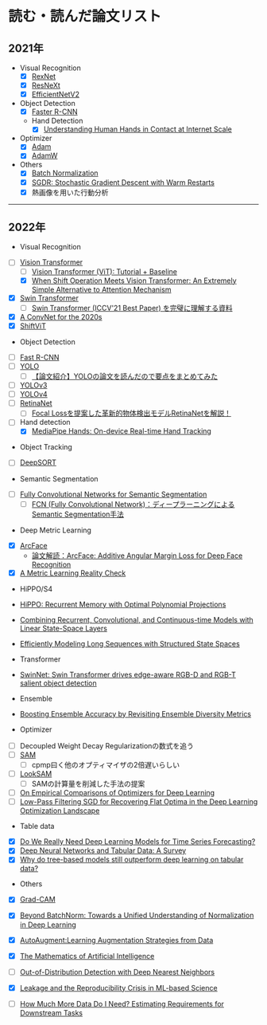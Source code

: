 # 読む・読んだ論文リスト

## 2021年
- Visual Recognition
  - [x] [RexNet](https://arxiv.org/pdf/1512.03385.pdf)
  - [x] [ResNeXt](https://arxiv.org/pdf/1611.05431.pdf)
  - [x] [EfficientNetV2](https://arxiv.org/abs/2104.00298)

- Object Detection
  - [x] [Faster R-CNN](https://arxiv.org/pdf/1506.01497.pdf)
  - Hand Detection
    - [x] [Understanding Human Hands in Contact at Internet Scale](https://arxiv.org/search/cs?searchtype=author&query=Fouhey%2C+D+F)

- Optimizer
  - [x] [Adam](https://arxiv.org/abs/1412.6980)
  - [x] [AdamW](https://arxiv.org/pdf/1711.05101.pdf)

- Others
  - [x] [Batch Normalization](https://arxiv.org/abs/1502.03167)
  - [x] [SGDR: Stochastic Gradient Descent with Warm Restarts](https://arxiv.org/abs/1608.03983)
  - [x] 熱画像を用いた行動分析

---

## 2022年
-   Visual Recognition
  - [ ] [Vision Transformer](https://arxiv.org/pdf/2010.11929.pdf)
    - [ ] [Vision Transformer (ViT): Tutorial + Baseline](https://www.kaggle.com/abhinand05/vision-transformer-vit-tutorial-baseline)
    - [x] [When Shift Operation Meets Vision Transformer: An Extremely Simple Alternative to Attention Mechanism](https://arxiv.org/pdf/2201.10801.pdf)
  - [x] [Swin Transformer](https://arxiv.org/pdf/2103.14030.pdf)
    - [ ] [Swin Transformer (ICCV'21 Best Paper) を完璧に理解する資料](https://www.slideshare.net/ren4yu/swin-transformer-iccv21-best-paper)
  - [x] [A ConvNet for the 2020s](https://arxiv.org/pdf/2201.03545.pdf)
  - [x] [ShiftViT](https://arxiv.org/pdf/2201.10801.pdf)
-   Object Detection
  - [ ] [Fast R-CNN](https://arxiv.org/pdf/1504.08083.pdf)
  - [ ] [YOLO](https://arxiv.org/pdf/1506.02640.pdf)
    - [ ] [【論文紹介】YOLOの論文を読んだので要点をまとめてみた](https://dev.classmethod.jp/articles/research_paper_yolo/)
  - [ ] [YOLOv3](https://arxiv.org/pdf/1804.02767.pdf)
  - [ ] [YOLOv4](https://arxiv.org/pdf/2004.10934.pdf)
  - [ ] [RetinaNet](https://arxiv.org/pdf/1708.02002.pdf)
    - [ ] [Focal Lossを提案した革新的物体検出モデルRetinaNetを解説！](https://deepsquare.jp/2020/10/retinanet/)
  - [ ] Hand detection
      - [x] [MediaPipe Hands: On-device Real-time Hand Tracking](https://arxiv.org/pdf/2006.10214.pdf)
-   Object Tracking
   - [ ] [DeepSORT](https://arxiv.org/pdf/1703.07402.pdf)
-   Semantic Segmentation
  - [ ] [Fully Convolutional Networks for Semantic Segmentation](https://arxiv.org/pdf/1411.4038.pdf)
    - [ ] [FCN (Fully Convolutional Network)：ディープラーニングによるSemantic Segmentation手法](https://blog.negativemind.com/2019/03/11/semantic-segmentation-by-fully-convolutional-network/)
-   Deep Metric Learning 
   -   [x] [ArcFace](https://arxiv.org/pdf/1801.07698.pdf)
      - [論文解読：ArcFace: Additive Angular Margin Loss for Deep Face Recognition](https://yuukou-exp.plus/dnn-paper-arcface-additive-angular-margin-loss-for-deep-face-recognition/)
   -   [x] [A Metric Learning Reality Check](https://arxiv.org/pdf/2003.08505.pdf)
-   HiPPO/S4
  -   [HiPPO: Recurrent Memory with Optimal Polynomial Projections](https://arxiv.org/pdf/2008.07669.pdf)
  -   [Combining Recurrent, Convolutional, and Continuous-time Models with Linear State-Space Layers](https://arxiv.org/pdf/2110.13985.pdf)
  -   [Efficiently Modeling Long Sequences with Structured State Spaces](https://arxiv.org/pdf/2111.00396v2.pdf)

-   Transformer
  -   [SwinNet: Swin Transformer drives edge-aware RGB-D and RGB-T salient object detection](https://arxiv.org/pdf/2204.05585v1.pdf)

-   Ensemble
  -   [Boosting Ensemble Accuracy by Revisiting Ensemble Diversity Metrics](https://openaccess.thecvf.com/content/CVPR2021/papers/Wu_Boosting_Ensemble_Accuracy_by_Revisiting_Ensemble_Diversity_Metrics_CVPR_2021_paper.pdf)

-   Optimizer
  - [ ] Decoupled Weight Decay Regularizationの数式を追う
  - [ ] [SAM](https://arxiv.org/pdf/2010.01412.pdf)
      - [ ] cpmp曰く他のオプティマイザの2倍遅いらしい
  - [ ] [LookSAM](https://arxiv.org/pdf/2203.02714.pdf)
      - [ ] SAMの計算量を削減した手法の提案
  - [ ] [On Empirical Comparisons of Optimizers for Deep Learning](https://arxiv.org/pdf/1910.05446.pdf)
  - [ ] [Low-Pass Filtering SGD for Recovering Flat Optima in the Deep Learning Optimization Landscape](https://arxiv.org/pdf/2201.08025.pdf)
-   Table data
   -   [x] [Do We Really Need Deep Learning Models for Time Series Forecasting?](https://arxiv.org/pdf/2101.02118.pdf)
   -   [x] [Deep Neural Networks and Tabular Data: A Survey](https://arxiv.org/pdf/2110.01889.pdf)
   -   [x] [Why do tree-based models still outperform deep learning on tabular data?](https://arxiv.org/pdf/2207.08815.pdf)
-   Others
   - [x] [Grad-CAM](https://arxiv.org/pdf/1610.02391.pdf)
   - [x] [Beyond BatchNorm: Towards a Unified Understanding of Normalization in Deep Learning](https://proceedings.neurips.cc/paper/2021/file/2578eb9cdf020730f77793e8b58e165a-Paper.pdf)
   - [x] [AutoAugment:Learning Augmentation Strategies from Data](https://arxiv.org/pdf/1805.09501.pdf)
   - [x] [The Mathematics of Artificial Intelligence](https://arxiv.org/pdf/2203.08890.pdf)
   - [ ] [Out-of-Distribution Detection with Deep Nearest Neighbors](https://arxiv.org/pdf/2204.06507.pdf)
   - [x] [Leakage and the Reproducibility Crisis in ML-based Science](https://reproducible.cs.princeton.edu/irreproducibility-paper.pdf)
   - [ ] [How Much More Data Do I Need? Estimating Requirements for Downstream Tasks](https://arxiv.org/pdf/2207.01725.pdf)








